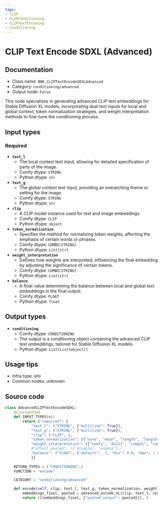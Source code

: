 ```yaml
---
tags:
- CLIP
- CLIPConditioning
- CLIPTextEncoding
- Conditioning
---
```


# CLIP Text Encode SDXL (Advanced)
## Documentation
- Class name: `BNK_CLIPTextEncodeSDXLAdvanced`
- Category: `conditioning/advanced`
- Output node: `False`

This node specializes in generating advanced CLIP text embeddings for Stable Diffusion XL models, incorporating dual text inputs for local and global context, token normalization strategies, and weight interpretation methods to fine-tune the conditioning process.
## Input types
### Required
- **`text_l`**
    - The local context text input, allowing for detailed specification of parts of the image.
    - Comfy dtype: `STRING`
    - Python dtype: `str`
- **`text_g`**
    - The global context text input, providing an overarching theme or setting for the image.
    - Comfy dtype: `STRING`
    - Python dtype: `str`
- **`clip`**
    - A CLIP model instance used for text and image embeddings.
    - Comfy dtype: `CLIP`
    - Python dtype: `object`
- **`token_normalization`**
    - Specifies the method for normalizing token weights, affecting the emphasis of certain words or phrases.
    - Comfy dtype: `COMBO[STRING]`
    - Python dtype: `List[str]`
- **`weight_interpretation`**
    - Defines how weights are interpreted, influencing the final embedding by adjusting the significance of certain tokens.
    - Comfy dtype: `COMBO[STRING]`
    - Python dtype: `List[str]`
- **`balance`**
    - A float value determining the balance between local and global text embeddings in the final output.
    - Comfy dtype: `FLOAT`
    - Python dtype: `float`
## Output types
- **`conditioning`**
    - Comfy dtype: `CONDITIONING`
    - The output is a conditioning object containing the advanced CLIP text embeddings, tailored for Stable Diffusion XL models.
    - Python dtype: `List[List[object]]`
## Usage tips
- Infra type: `GPU`
- Common nodes: unknown


## Source code
```python
class AdvancedCLIPTextEncodeSDXL:
    @classmethod
    def INPUT_TYPES(s):
        return {"required": {
            "text_l": ("STRING", {"multiline": True}),
            "text_g": ("STRING", {"multiline": True}),
            "clip": ("CLIP", ),
            "token_normalization": (["none", "mean", "length", "length+mean"],),
            "weight_interpretation": (["comfy", "A1111", "compel", "comfy++", "down_weight"],),
            #"affect_pooled": (["disable", "enable"],),
            "balance": ("FLOAT", {"default": .5, "min": 0.0, "max": 1.0, "step": 0.01}),
            }}
    
    RETURN_TYPES = ("CONDITIONING",)
    FUNCTION = "encode"

    CATEGORY = "conditioning/advanced"

    def encode(self, clip, text_l, text_g, token_normalization, weight_interpretation, balance, affect_pooled='disable'):
        embeddings_final, pooled = advanced_encode_XL(clip, text_l, text_g, token_normalization, weight_interpretation, w_max=1.0, clip_balance=balance, apply_to_pooled=affect_pooled == "enable")
        return ([[embeddings_final, {"pooled_output": pooled}]], )

```
